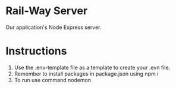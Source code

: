 # Rail-Way Server

Our application's Node Express server.

# Instructions
1. Use the .env-template file as a template to create your .evn file.
2. Remember to install packages in package.json using npm i
3. To run use command nodemon